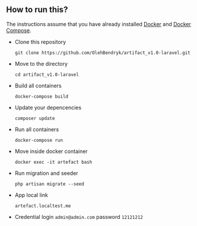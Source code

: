 

## How to run this?

The instructions assume that you have already installed [Docker](https://docs.docker.com/installation/) and [Docker Compose](https://docs.docker.com/compose/install/). 

- Clone this repository
    
    ```git clone https://github.com/OlehBendryk/artifact_v1.0-laravel.git```
    
- Move to the directory 

    ```cd artifact_v1.0-laravel```
    
- Build all containers 
    
    ```docker-compose build```
    
- Update your depencencies
    
    ```composer update```

- Run all containers

    ```docker-compose run```
    
- Move inside docker container 
    
    ```docker exec -it artefact bash```
    
- Run migration and seeder
    
    ```php artisan migrate --seed```

- App local link
    
    ```artefact.localtest.me```

- Credential 
    login ```admin@admin.com``` password ```12121212```
    


